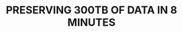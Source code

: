 ---
abstract: null
creators:
- Martinez, Antonio G
- Redondo, Teofilo
- Fuertes, Maria
date: null
document_url: https://services.phaidra.univie.ac.at/api/object/o:1424812/download
grand_parent: iPRES
institutions:
- LIBNOVA SL
keywords: []
landing_page_url: https://phaidra.univie.ac.at/o:1424812
language: eng
layout: publication
license: All rights reserved
notes_url: null
parent: iPRES 2021
publication_type: lightning talk
size: 52386
slides_url: null
source_name: iPRES
stream_url: null
title: PRESERVING 300TB OF DATA IN 8 MINUTES
year: 2021
---